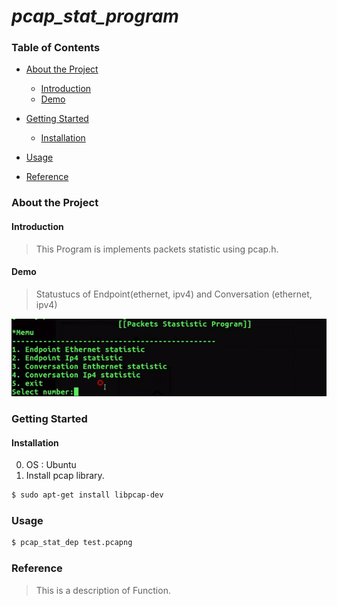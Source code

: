 # *pcap_stat_program*
### Table of Contents

* [About the Project](#about-the-project)
  * [Introduction](#introduction)
  * [Demo](#introduction)

* [Getting Started](#getting-started)
  - [Installation](#installation)
* [Usage](#usage)
* [Reference](#reference)

### About the Project

#### Introduction

> This Program is implements packets statistic using pcap.h.

#### Demo

>  Statustucs of Endpoint(ethernet, ipv4) and Conversation (ethernet, ipv4) 

![pcap_stat_demo](./pcap_stat_demo.gif)

### Getting Started

#### Installation

0. OS : Ubuntu
1. Install pcap library.

```sh
$ sudo apt-get install libpcap-dev
```

### Usage

```sh
$ pcap_stat_dep test.pcapng
```

### Reference

> This is a description of Function.